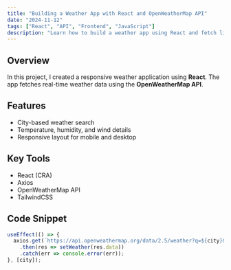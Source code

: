 ```yaml
---
title: "Building a Weather App with React and OpenWeatherMap API"
date: "2024-11-12"
tags: ["React", "API", "Frontend", "JavaScript"]
description: "Learn how to build a weather app using React and fetch live data from OpenWeatherMap."
---
```


## Overview

In this project, I created a responsive weather application using **React**. The app fetches real-time weather data using the **OpenWeatherMap API**.

## Features

- City-based weather search
- Temperature, humidity, and wind details
- Responsive layout for mobile and desktop

## Key Tools

- React (CRA)
- Axios
- OpenWeatherMap API
- TailwindCSS

## Code Snippet

```jsx
useEffect(() => {
  axios.get(`https://api.openweathermap.org/data/2.5/weather?q=${city}&appid=${API_KEY}`)
    .then(res => setWeather(res.data))
    .catch(err => console.error(err));
}, [city]);
